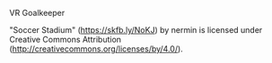 VR Goalkeeper

"Soccer Stadium" (https://skfb.ly/NoKJ) by nermin is licensed under Creative Commons Attribution (http://creativecommons.org/licenses/by/4.0/).
